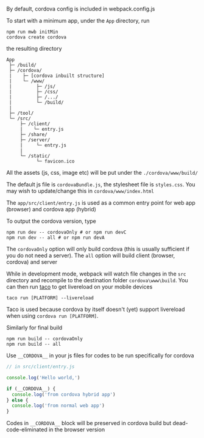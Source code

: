 By default, cordova config is included in webpack.config.js

To start with a minimum app, under the `App` directory, run
```shell
npm run mwb initMin
cordova create cordova
```

the resulting directory 
```
App
 ├─ /build/
 ├─ /cordova/
 |    ├─ [cordova inbuilt structure]
 |    └─ /www/
 |         ├─ /js/
 |         ├─ /css/
 |         ├─ /.../
 |         └─ /build/
 |
 ├─ /tool/
 └─ /src/ 
     ├─ /client/
     |    └─ entry.js
     ├─ /share/
     ├─ /server/
     |     └─ entry.js
     |
     └─ /static/
           └─ favicon.ico
```

All the assets (js, css, image etc) will be put under the `./cordova/www/build/`

The default js file is `cordovaBundle.js`, the stylesheet file is `styles.css`. You may wish to update/change this in `cordova/www/index.html`


The `app/src/client/entry.js` is used as a common entry point for web app (browser) and cordova app (hybrid)

To output the cordova version, type
```shell
npm run dev -- cordovaOnly # or npm run devC
npm run dev -- all # or npm run devA
```

The `cordovaOnly` option will only build cordova (this is usually sufficient if you do not need a server). The `all` option will build client (browser, cordova) and server

While in development mode, webpack will watch file changes in the `src` directory and recompile to the destination folder `cordova\www\build`.
You can then run [taco](http://taco.tools/docs/run.html) to get livereload on your mobile devices
```shell
taco run [PLATFORM] --livereload
```
Taco is used because cordova by itself doesn't (yet) support livereload when using `cordova run [PLATFORM]`.



Similarly for final build 
```shell
npm run build -- cordovaOnly
npm run build -- all
```


Use `__CORDOVA__` in your js files for codes to be run specifically for cordova
```js
// in src/client/entry.js

console.log('Hello world,')

if (__CORDOVA__) {
  console.log('from cordova hybrid app')
} else {
  console.log('from normal web app')
}
```

Codes in `__CORDOVA__` block will be preserved in cordova build but dead-code-eliminated in the browser version

